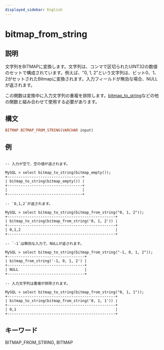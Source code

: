 ```yaml
---
displayed_sidebar: English
---
```


# bitmap_from_string

## 説明

文字列をBITMAPに変換します。文字列は、コンマで区切られたUINT32の数値のセットで構成されています。例えば、"0, 1, 2"という文字列は、ビット0、1、2がセットされたBitmapに変換されます。入力フィールドが無効な場合、NULLが返されます。

この関数は変換中に入力文字列の重複を排除します。[bitmap_to_string](bitmap_to_string.md)などの他の関数と組み合わせて使用する必要があります。

## 構文

```Haskell
BITMAP BITMAP_FROM_STRING(VARCHAR input)
```

## 例

```Plain Text

-- 入力が空で、空の値が返されます。

MySQL > select bitmap_to_string(bitmap_empty());
+----------------------------------+
| bitmap_to_string(bitmap_empty()) |
+----------------------------------+
|                                  |
+----------------------------------+

-- `0,1,2`が返されます。

MySQL > select bitmap_to_string(bitmap_from_string("0, 1, 2"));
+-------------------------------------------------+
| bitmap_to_string(bitmap_from_string('0, 1, 2')) |
+-------------------------------------------------+
| 0,1,2                                           |
+-------------------------------------------------+

-- `-1`は無効な入力で、NULLが返されます。

MySQL > select bitmap_to_string(bitmap_from_string("-1, 0, 1, 2"));
+-----------------------------------+
| bitmap_from_string('-1, 0, 1, 2') |
+-----------------------------------+
| NULL                              |
+-----------------------------------+

-- 入力文字列は重複が排除されます。

MySQL > select bitmap_to_string(bitmap_from_string("0, 1, 1"));
+-------------------------------------------------+
| bitmap_to_string(bitmap_from_string('0, 1, 1')) |
+-------------------------------------------------+
| 0,1                                             |
+-------------------------------------------------+
```

## キーワード

BITMAP_FROM_STRING, BITMAP
